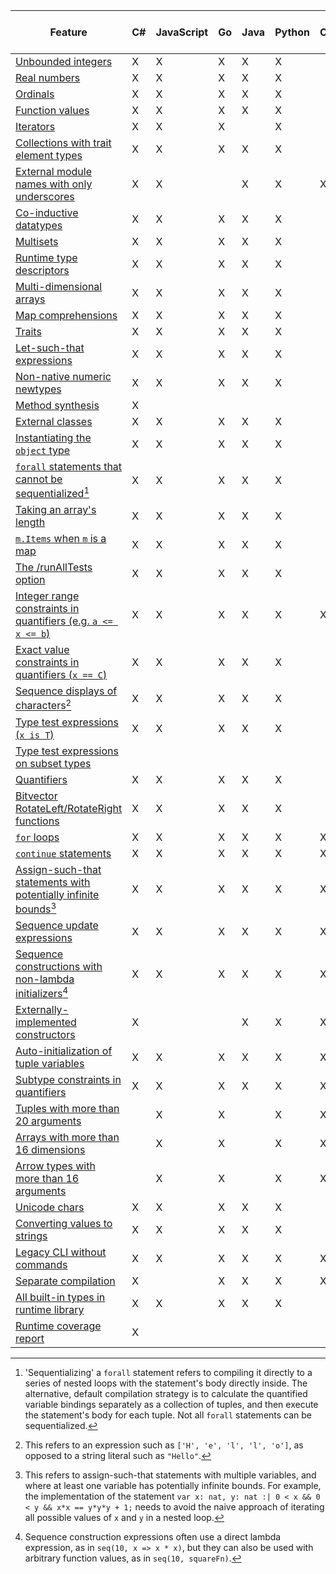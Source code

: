 | Feature | C# | JavaScript | Go | Java | Python | C++ | Dafny Library (.doo) |
|-|-|-|-|-|-|-|-|
| [Unbounded integers](#sec-numeric-types) |  X  |  X  |  X  |  X  |  X  |  |  X  |
| [Real numbers](#sec-numeric-types) |  X  |  X  |  X  |  X  |  X  |  |  X  |
| [Ordinals](#sec-ordinals) |  X  |  X  |  X  |  X  |  X  |  |  X  |
| [Function values](#sec-arrow-subset-types) |  X  |  X  |  X  |  X  |  X  |  |  X  |
| [Iterators](#sec-iterator-types) |  X  |  X  |  X  |  |  X  |  |  X  |
| [Collections with trait element types](#sec-collection-types) |  X  |  X  |  X  |  X  |  X  |  |  X  |
| [External module names with only underscores](#sec-extern-decls) |  X  |  X  |  |  X  |  X  |  X  |  X  |
| [Co-inductive datatypes](#sec-coinductive-datatypes) |  X  |  X  |  X  |  X  |  X  |  |  X  |
| [Multisets](#sec-multisets) |  X  |  X  |  X  |  X  |  X  |  |  X  |
| [Runtime type descriptors](#) |  X  |  X  |  X  |  X  |  X  |  |  X  |
| [Multi-dimensional arrays](#sec-multi-dimensional-arrays) |  X  |  X  |  X  |  X  |  X  |  |  X  |
| [Map comprehensions](#sec-map-comprehension-expression) |  X  |  X  |  X  |  X  |  X  |  |  X  |
| [Traits](#sec-trait-types) |  X  |  X  |  X  |  X  |  X  |  |  X  |
| [Let-such-that expressions](#sec-let-expression) |  X  |  X  |  X  |  X  |  X  |  |  X  |
| [Non-native numeric newtypes](#sec-newtypes) |  X  |  X  |  X  |  X  |  X  |  |  X  |
| [Method synthesis](#sec-synthesize-attr) |  X  |  |  |  |  |  |  X  |
| [External classes](#sec-extern-decls) |  X  |  X  |  X  |  X  |  X  |  |  X  |
| [Instantiating the `object` type](#sec-object-type) |  X  |  X  |  X  |  X  |  X  |  |  X  |
| [`forall` statements that cannot be sequentialized](#sec-forall-statement)[^compiler-feature-forall-note] |  X  |  X  |  X  |  X  |  X  |  |  X  |
| [Taking an array's length](#sec-array-type) |  X  |  X  |  X  |  X  |  X  |  |  X  |
| [`m.Items` when `m` is a map](#sec-maps) |  X  |  X  |  X  |  X  |  X  |  |  X  |
| [The /runAllTests option](#sec-test-attribute) |  X  |  X  |  X  |  X  |  X  |  |  X  |
| [Integer range constraints in quantifiers (e.g. `a <= x <= b`)](#sec-quantifier-domains) |  X  |  X  |  X  |  X  |  X  |  X  |  X  |
| [Exact value constraints in quantifiers (`x == C`)](#sec-quantifier-domains) |  X  |  X  |  X  |  X  |  X  |  |  X  |
| [Sequence displays of characters](#sec-sequence-displays)[^compiler-sequence-display-of-characters-note] |  X  |  X  |  X  |  X  |  X  |  |  X  |
| [Type test expressions (`x is T`)](#sec-as-is-expression) |  X  |  X  |  X  |  X  |  X  |  |  X  |
| [Type test expressions on subset types](#sec-as-is-expression) |  |  |  |  |  |  |  X  |
| [Quantifiers](#sec-quantifier-expression) |  X  |  X  |  X  |  X  |  X  |  |  X  |
| [Bitvector RotateLeft/RotateRight functions](#sec-bit-vector-types) |  X  |  X  |  X  |  X  |  X  |  |  X  |
| [`for` loops](#sec-for-statement) |  X  |  X  |  X  |  X  |  X  |  X  |  X  |
| [`continue` statements](#sec-break-continue-statement) |  X  |  X  |  X  |  X  |  X  |  X  |  X  |
| [Assign-such-that statements with potentially infinite bounds](#sec-update-and-call-statement)[^compiler-infinite-assign-such-that-note] |  X  |  X  |  X  |  X  |  X  |  X  |  X  |
| [Sequence update expressions](#sec-other-sequence-expressions) |  X  |  X  |  X  |  X  |  X  |  X  |  X  |
| [Sequence constructions with non-lambda initializers](#sec-sequence-displays)[^compiler-sequence-display-nolambda-note] |  X  |  X  |  X  |  X  |  X  |  X  |  X  |
| [Externally-implemented constructors](#sec-extern-decls) |  X  |  |  |  X  |  X  |  X  |  X  |
| [Auto-initialization of tuple variables](#sec-tuple-types) |  X  |  X  |  X  |  X  |  X  |  X  |  X  |
| [Subtype constraints in quantifiers](#sec-quantifier-expression) |  X  |  X  |  X  |  X  |  X  |  X  |  X  |
| [Tuples with more than 20 arguments](##sec-compilation-built-ins) |  |  X  |  X  |  |  X  |  X  |  X  |
| [Arrays with more than 16 dimensions](##sec-compilation-built-ins) |  |  X  |  X  |  |  X  |  X  |  X  |
| [Arrow types with more than 16 arguments](##sec-compilation-built-ins) |  |  X  |  X  |  |  X  |  X  |  X  |
| [Unicode chars](##sec-characters) |  X  |  X  |  X  |  X  |  X  |  |  X  |
| [Converting values to strings](#sec-print-statement) |  X  |  X  |  X  |  X  |  X  |  |  X  |
| [Legacy CLI without commands](#sec-dafny-commands) |  X  |  X  |  X  |  X  |  X  |  X  |  |
| [Separate compilation](#sec-compilation) |  X  |  |  X  |  X  |  X  |  X  |  X  |
| [All built-in types in runtime library](##sec-compilation-built-ins) |  X  |  X  |  X  |  X  |  X  |  |  X  |
| [Runtime coverage report](##sec-compilation-built-ins) |  X  |  |  |  |  |  |  |

[^compiler-feature-forall-note]: 'Sequentializing' a `forall` statement refers to compiling it directly to a series of nested loops
    with the statement's body directly inside. The alternative, default compilation strategy
    is to calculate the quantified variable bindings separately as a collection of tuples,
    and then execute the statement's body for each tuple.
    Not all `forall` statements can be sequentialized.

[^compiler-sequence-display-of-characters-note]: This refers to an expression such as `['H', 'e', 'l', 'l', 'o']`, as opposed to a string literal such as `"Hello"`.

[^compiler-infinite-assign-such-that-note]: This refers to assign-such-that statements with multiple variables,
    and where at least one variable has potentially infinite bounds.
    For example, the implementation of the statement `var x: nat, y: nat :| 0 < x && 0 < y && x*x == y*y*y + 1;`
    needs to avoid the naive approach of iterating all possible values of `x` and `y` in a nested loop.

[^compiler-sequence-display-nolambda-note]: Sequence construction expressions often use a direct lambda expression, as in `seq(10, x => x * x)`,
    but they can also be used with arbitrary function values, as in `seq(10, squareFn)`.


